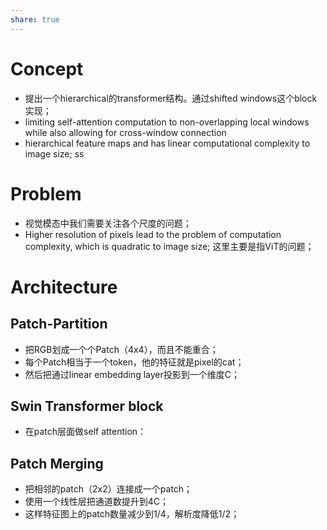 ```yaml
---
share: true
--- 
```


# Concept
- 提出一个hierarchical的transformer结构。通过shifted windows这个block实现；
- limiting self-attention computation to non-overlapping local windows while also allowing for cross-window connection
-  hierarchical feature maps and has linear computational complexity to image size; ss

# Problem
- 视觉模态中我们需要关注各个尺度的问题；
-  Higher resolution of pixels lead to the problem of computation complexity, which is quadratic to image size; 这里主要是指ViT的问题；

# Architecture

## Patch-Partition
- 把RGB划成一个个Patch（4x4），而且不能重合；
- 每个Patch相当于一个token，他的特征就是pixel的cat；
- 然后把通过linear embedding layer投影到一个维度C；

## Swin Transformer block
- 在patch层面做self attention： 

## Patch Merging
- 把相邻的patch（2x2）连接成一个patch；
- 使用一个线性层把通道数提升到4C；
- 这样特征图上的patch数量减少到1/4，解析度降低1/2；